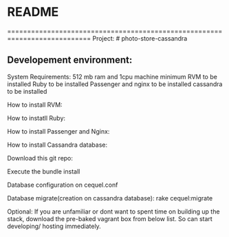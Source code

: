 # README

===========================================================================
Project: # photo-store-cassandra

Developement environment:
-------------------------
System Requirements:
512 mb ram and 1cpu machine minimum
RVM to be installed
Ruby to be installed
Passenger and  nginx to be installed
cassandra to be installed

How to install RVM:

How to instatll Ruby:

How to install Passenger and Nginx:

How to install Cassandra database:

Download this git repo:

Execute the bundle install

Database configuration on cequel.conf

Database migrate(creation on cassandra database):
  rake cequel:migrate


Optional:
If you are unfamiliar or dont want to spent time on building up the stack, download the pre-baked vagrant box from below list. So can start developing/ hosting immediately.


